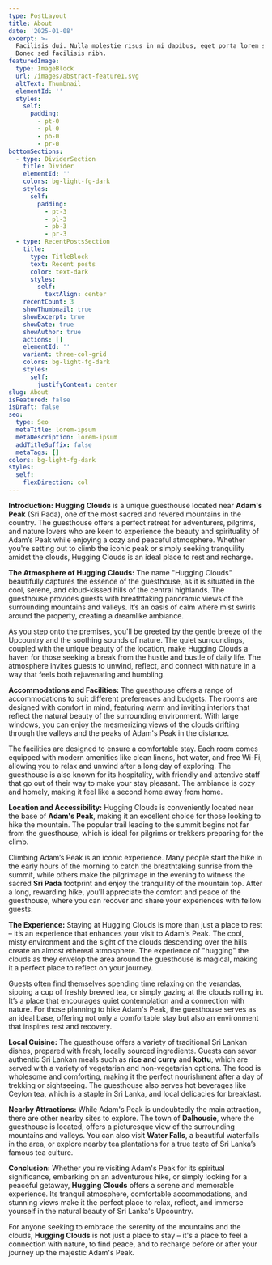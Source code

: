 ```yaml
---
type: PostLayout
title: About
date: '2025-01-08'
excerpt: >-
  Facilisis dui. Nulla molestie risus in mi dapibus, eget porta lorem semper.
  Donec sed facilisis nibh.
featuredImage:
  type: ImageBlock
  url: /images/abstract-feature1.svg
  altText: Thumbnail
  elementId: ''
  styles:
    self:
      padding:
        - pt-0
        - pl-0
        - pb-0
        - pr-0
bottomSections:
  - type: DividerSection
    title: Divider
    elementId: ''
    colors: bg-light-fg-dark
    styles:
      self:
        padding:
          - pt-3
          - pl-3
          - pb-3
          - pr-3
  - type: RecentPostsSection
    title:
      type: TitleBlock
      text: Recent posts
      color: text-dark
      styles:
        self:
          textAlign: center
    recentCount: 3
    showThumbnail: true
    showExcerpt: true
    showDate: true
    showAuthor: true
    actions: []
    elementId: ''
    variant: three-col-grid
    colors: bg-light-fg-dark
    styles:
      self:
        justifyContent: center
slug: About
isFeatured: false
isDraft: false
seo:
  type: Seo
  metaTitle: lorem-ipsum
  metaDescription: lorem-ipsum
  addTitleSuffix: false
  metaTags: []
colors: bg-light-fg-dark
styles:
  self:
    flexDirection: col
---
```

**Introduction:**
**Hugging Clouds** is a unique guesthouse located near **Adam's Peak** (Sri Pada), one of the most sacred and revered mountains in the country. The guesthouse offers a perfect retreat for adventurers, pilgrims, and nature lovers who are keen to experience the beauty and spirituality of Adam’s Peak while enjoying a cozy and peaceful atmosphere. Whether you're setting out to climb the iconic peak or simply seeking tranquility amidst the clouds, Hugging Clouds is an ideal place to rest and recharge.

**The Atmosphere of Hugging Clouds:**
The name "Hugging Clouds" beautifully captures the essence of the guesthouse, as it is situated in the cool, serene, and cloud-kissed hills of the central highlands. The guesthouse provides guests with breathtaking panoramic views of the surrounding mountains and valleys. It’s an oasis of calm where mist swirls around the property, creating a dreamlike ambiance.

As you step onto the premises, you'll be greeted by the gentle breeze of the Upcountry and the soothing sounds of nature. The quiet surroundings, coupled with the unique beauty of the location, make Hugging Clouds a haven for those seeking a break from the hustle and bustle of daily life. The atmosphere invites guests to unwind, reflect, and connect with nature in a way that feels both rejuvenating and humbling.

**Accommodations and Facilities:**
The guesthouse offers a range of accommodations to suit different preferences and budgets. The rooms are designed with comfort in mind, featuring warm and inviting interiors that reflect the natural beauty of the surrounding environment. With large windows, you can enjoy the mesmerizing views of the clouds drifting through the valleys and the peaks of Adam's Peak in the distance.

The facilities are designed to ensure a comfortable stay. Each room comes equipped with modern amenities like clean linens, hot water, and free Wi-Fi, allowing you to relax and unwind after a long day of exploring. The guesthouse is also known for its hospitality, with friendly and attentive staff that go out of their way to make your stay pleasant. The ambiance is cozy and homely, making it feel like a second home away from home.

**Location and Accessibility:**
Hugging Clouds is conveniently located near the base of **Adam's Peak**, making it an excellent choice for those looking to hike the mountain. The popular trail leading to the summit begins not far from the guesthouse, which is ideal for pilgrims or trekkers preparing for the climb.

Climbing Adam’s Peak is an iconic experience. Many people start the hike in the early hours of the morning to catch the breathtaking sunrise from the summit, while others make the pilgrimage in the evening to witness the sacred **Sri Pada** footprint and enjoy the tranquility of the mountain top. After a long, rewarding hike, you’ll appreciate the comfort and peace of the guesthouse, where you can recover and share your experiences with fellow guests.

**The Experience:**
Staying at Hugging Clouds is more than just a place to rest – it’s an experience that enhances your visit to Adam's Peak. The cool, misty environment and the sight of the clouds descending over the hills create an almost ethereal atmosphere. The experience of "hugging" the clouds as they envelop the area around the guesthouse is magical, making it a perfect place to reflect on your journey.

Guests often find themselves spending time relaxing on the verandas, sipping a cup of freshly brewed tea, or simply gazing at the clouds rolling in. It’s a place that encourages quiet contemplation and a connection with nature. For those planning to hike Adam's Peak, the guesthouse serves as an ideal base, offering not only a comfortable stay but also an environment that inspires rest and recovery.

**Local Cuisine:**
The guesthouse offers a variety of traditional Sri Lankan dishes, prepared with fresh, locally sourced ingredients. Guests can savor authentic Sri Lankan meals such as **rice and curry** and **kottu**, which are served with a variety of vegetarian and non-vegetarian options. The food is wholesome and comforting, making it the perfect nourishment after a day of trekking or sightseeing. The guesthouse also serves hot beverages like Ceylon tea, which is a staple in Sri Lanka, and local delicacies for breakfast.

**Nearby Attractions:**
While Adam's Peak is undoubtedly the main attraction, there are other nearby sites to explore. The town of **Dalhousie**, where the guesthouse is located, offers a picturesque view of the surrounding mountains and valleys. You can also visit **Water Falls**, a beautiful waterfalls in the area, or explore nearby tea plantations for a true taste of Sri Lanka’s famous tea culture.

**Conclusion:**
Whether you're visiting Adam's Peak for its spiritual significance, embarking on an adventurous hike, or simply looking for a peaceful getaway, **Hugging Clouds** offers a serene and memorable experience. Its tranquil atmosphere, comfortable accommodations, and stunning views make it the perfect place to relax, reflect, and immerse yourself in the natural beauty of Sri Lanka's Upcountry.

For anyone seeking to embrace the serenity of the mountains and the clouds, **Hugging Clouds** is not just a place to stay – it's a place to feel a connection with nature, to find peace, and to recharge before or after your journey up the majestic Adam's Peak.



